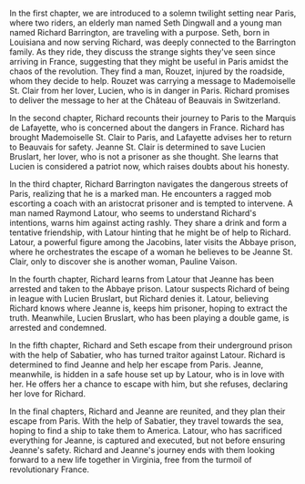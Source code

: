 In the first chapter, we are introduced to a solemn twilight setting near Paris, where two riders, an elderly man named Seth Dingwall and a young man named Richard Barrington, are traveling with a purpose. Seth, born in Louisiana and now serving Richard, was deeply connected to the Barrington family. As they ride, they discuss the strange sights they've seen since arriving in France, suggesting that they might be useful in Paris amidst the chaos of the revolution. They find a man, Rouzet, injured by the roadside, whom they decide to help. Rouzet was carrying a message to Mademoiselle St. Clair from her lover, Lucien, who is in danger in Paris. Richard promises to deliver the message to her at the Château of Beauvais in Switzerland.

In the second chapter, Richard recounts their journey to Paris to the Marquis de Lafayette, who is concerned about the dangers in France. Richard has brought Mademoiselle St. Clair to Paris, and Lafayette advises her to return to Beauvais for safety. Jeanne St. Clair is determined to save Lucien Bruslart, her lover, who is not a prisoner as she thought. She learns that Lucien is considered a patriot now, which raises doubts about his honesty.

In the third chapter, Richard Barrington navigates the dangerous streets of Paris, realizing that he is a marked man. He encounters a ragged mob escorting a coach with an aristocrat prisoner and is tempted to intervene. A man named Raymond Latour, who seems to understand Richard's intentions, warns him against acting rashly. They share a drink and form a tentative friendship, with Latour hinting that he might be of help to Richard. Latour, a powerful figure among the Jacobins, later visits the Abbaye prison, where he orchestrates the escape of a woman he believes to be Jeanne St. Clair, only to discover she is another woman, Pauline Vaison.

In the fourth chapter, Richard learns from Latour that Jeanne has been arrested and taken to the Abbaye prison. Latour suspects Richard of being in league with Lucien Bruslart, but Richard denies it. Latour, believing Richard knows where Jeanne is, keeps him prisoner, hoping to extract the truth. Meanwhile, Lucien Bruslart, who has been playing a double game, is arrested and condemned.

In the fifth chapter, Richard and Seth escape from their underground prison with the help of Sabatier, who has turned traitor against Latour. Richard is determined to find Jeanne and help her escape from Paris. Jeanne, meanwhile, is hidden in a safe house set up by Latour, who is in love with her. He offers her a chance to escape with him, but she refuses, declaring her love for Richard.

In the final chapters, Richard and Jeanne are reunited, and they plan their escape from Paris. With the help of Sabatier, they travel towards the sea, hoping to find a ship to take them to America. Latour, who has sacrificed everything for Jeanne, is captured and executed, but not before ensuring Jeanne's safety. Richard and Jeanne's journey ends with them looking forward to a new life together in Virginia, free from the turmoil of revolutionary France.